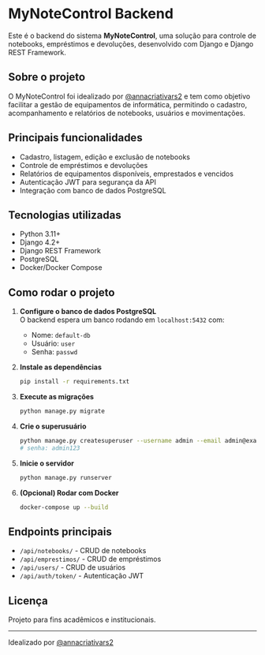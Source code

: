 # MyNoteControl Backend

Este é o backend do sistema **MyNoteControl**, uma solução para controle de notebooks, empréstimos e devoluções, desenvolvido com Django e Django REST Framework.

## Sobre o projeto

O MyNoteControl foi idealizado por [@annacriativars2](https://github.com/annacriativars2) e tem como objetivo facilitar a gestão de equipamentos de informática, permitindo o cadastro, acompanhamento e relatórios de notebooks, usuários e movimentações.

## Principais funcionalidades

- Cadastro, listagem, edição e exclusão de notebooks
- Controle de empréstimos e devoluções
- Relatórios de equipamentos disponíveis, emprestados e vencidos
- Autenticação JWT para segurança da API
- Integração com banco de dados PostgreSQL

## Tecnologias utilizadas

- Python 3.11+
- Django 4.2+
- Django REST Framework
- PostgreSQL
- Docker/Docker Compose

## Como rodar o projeto

1. **Configure o banco de dados PostgreSQL**  
   O backend espera um banco rodando em `localhost:5432` com:
   - Nome: `default-db`
   - Usuário: `user`
   - Senha: `passwd`

2. **Instale as dependências**
   ```bash
   pip install -r requirements.txt
   ```

3. **Execute as migrações**
   ```bash
   python manage.py migrate
   ```

4. **Crie o superusuário**
   ```bash
   python manage.py createsuperuser --username admin --email admin@example.com
   # senha: admin123
   ```

5. **Inicie o servidor**
   ```bash
   python manage.py runserver
   ```

6. **(Opcional) Rodar com Docker**
   ```bash
   docker-compose up --build
   ```

## Endpoints principais

- `/api/notebooks/` - CRUD de notebooks
- `/api/emprestimos/` - CRUD de empréstimos
- `/api/users/` - CRUD de usuários
- `/api/auth/token/` - Autenticação JWT

## Licença

Projeto para fins acadêmicos e institucionais.

---

Idealizado por [@annacriativars2](https://github.com/annacriativars2)